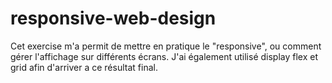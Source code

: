 # responsive-web-design

Cet exercise m'a permit de mettre en pratique le "responsive", ou comment gérer l'affichage sur différents écrans. J'ai également utilisé display flex et grid afin d'arriver a ce résultat final.
